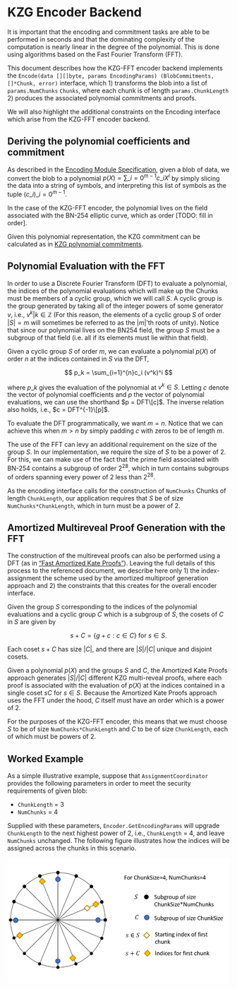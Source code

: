 # KZG Encoder Backend

It is important that the encoding and commitment tasks are able to be performed in seconds and that the dominating complexity of the computation is nearly linear in the degree of the polynomial. This is done using algorithms based on the Fast Fourier Transform (FFT).

This document describes how the KZG-FFT encoder backend implements the `Encode(data [][]byte, params EncodingParams) (BlobCommitments, []*Chunk, error)` interface, which 1) transforms the blob into a list of `params.NumChunks` `Chunks`, where each chunk is of length `params.ChunkLength` 2) produces the associated polynomial commitments and proofs.

We will also highlight the additional constraints on the Encoding interface which arise from the KZG-FFT encoder backend.

## Deriving the polynomial coefficients and commitment

As described in the [Encoding Module Specification](encoding.md), given a blob of data, we convert the blob to a polynomial $p(X) = \sum\_{i=0}^{m-1} c\_iX^i$ by simply slicing the data into a string of symbols, and interpreting this list of symbols as the tuple $(c\_i)\_{i=0}^{m-1}$.

In the case of the KZG-FFT encoder, the polynomial lives on the field associated with the BN-254 elliptic curve, which as order \[TODO: fill in order].

Given this polynomial representation, the KZG commitment can be calculated as in [KZG polynomial commitments](https://dankradfeist.de/ethereum/2020/06/16/kate-polynomial-commitments.html).

## Polynomial Evaluation with the FFT

In order to use a Discrete Fourier Transform (DFT) to evaluate a polynomial, the indices of the polynomial evaluations which will make up the Chunks must be members of a cyclic group, which we will call $S$. A cyclic group is the group generated by taking all of the integer powers of some generator $v$, i.e., ${v^k | k \in \mathbb{Z} }$ (For this reason, the elements of a cyclic group $S$ of order $|S|=m$ will sometimes be referred to as the $|m|$’th roots of unity). Notice that since our polynomial lives on the BN254 field, the group $S$ must be a subgroup of that field (i.e. all if its elements must lie within that field).

Given a cyclic group $S$ of order $m$, we can evaluate a polynomial $p(X)$ of order $n$ at the indices contained in $S$ via the DFT,

$$
p_k = \sum_{i=1}^{n}c_i (v^k)^i
$$

where $p\_k$ gives the evaluation of the polynomial at $v^k \in S$. Letting $c$ denote the vector of polynomial coefficients and $p$ the vector of polynomial evaluations, we can use the shorthand $p = DFT\[c]$. The inverse relation also holds, i.e., $c = DFT^{-1}\[p]$.

To evaluate the DFT programmatically, we want $m = n$. Notice that we can achieve this when $m > n$ by simply padding $c$ with zeros to be of length $m$.

The use of the FFT can levy an additional requirement on the size of the group $S$. In our implementation, we require the size of $S$ to be a power of 2. For this, we can make use of the fact that the prime field associated with BN-254 contains a subgroup of order $2^{28}$, which in turn contains subgroups of orders spanning every power of 2 less than $2^{28}$.

As the encoding interface calls for the construction of `NumChunks` Chunks of length `ChunkLength`, our application requires that $S$ be of size `NumChunks*ChunkLength`, which in turn must be a power of 2.

## Amortized Multireveal Proof Generation with the FFT

The construction of the multireveal proofs can also be performed using a DFT (as in [“Fast Amortized Kate Proofs”](../design/https:/eprint.iacr.org/2023/033.pdf)). Leaving the full details of this process to the referenced document, we describe here only 1) the index-assignment the scheme used by the amortized multiproof generation approach and 2) the constraints that this creates for the overall encoder interface.

Given the group $S$ corresponding to the indices of the polynomial evaluations and a cyclic group $C$ which is a subgroup of $S$, the cosets of $C$ in $S$ are given by

$$
s+C = \{g+c : c \in C\} \text{ for } s \in S.
$$

Each coset $s+C$ has size $|C|$, and there are $|S|/|C|$ unique and disjoint cosets.

Given a polynomial $p(X)$ and the groups $S$ and $C$, the Amortized Kate Proofs approach generates $|S|/|C|$ different KZG multi-reveal proofs, where each proof is associated with the evaluation of $p(X)$ at the indices contained in a single coset $sC$ for $s \in S$. Because the Amortized Kate Proofs approach uses the FFT under the hood, $C$ itself must have an order which is a power of 2.

For the purposes of the KZG-FFT encoder, this means that we must choose $S$ to be of size `NumChunks*ChunkLength` and $C$ to be of size `ChunkLength`, each of which must be powers of 2.

## Worked Example

As a simple illustrative example, suppose that `AssignmentCoordinator` provides the following parameters in order to meet the security requirements of given blob:

* `ChunkLength` = 3
* `NumChunks` = 4

Supplied with these parameters, `Encoder.GetEncodingParams` will upgrade `ChunkLength` to the next highest power of 2, i.e., `ChunkLength` = 4, and leave `NumChunks` unchanged. The following figure illustrates how the indices will be assigned across the chunks in this scenario.

![Worked example of chunk indices for ChunkLength=4, NumChunks=4](../assets/encoding-groups.png)
